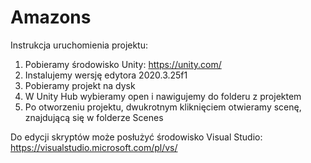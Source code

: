 # Amazons

Instrukcja uruchomienia projektu:

1. Pobieramy środowisko Unity: https://unity.com/
2. Instalujemy wersję edytora 2020.3.25f1
3. Pobieramy projekt na dysk
4. W Unity Hub wybieramy open i nawigujemy do folderu z projektem
5. Po otworzeniu projektu, dwukrotnym kliknięciem otwieramy scenę, znajdującą się w folderze Scenes

Do edycji skryptów może posłużyć środowisko Visual Studio: https://visualstudio.microsoft.com/pl/vs/
